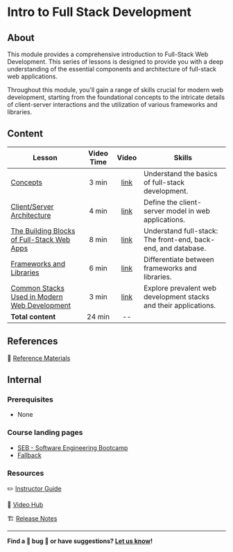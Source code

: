 <h1>
  <span class="prefix"></span>
  <span class="headline">Intro to Full Stack Development</span>
</h1>

## About

This module provides a comprehensive introduction to Full-Stack Web Development. This series of lessons is designed to provide you with a deep understanding of the essential components and architecture of full-stack web applications.

Throughout this module, you'll gain a range of skills crucial for modern web development, starting from the foundational concepts to the intricate details of client-server interactions and the utilization of various frameworks and libraries.

## Content

| Lesson                                                                                                   | Video Time |                            Video                             | Skills                                                           |
| -------------------------------------------------------------------------------------------------------- | :--------: | :----------------------------------------------------------: | ---------------------------------------------------------------- |
| [Concepts](./concepts/README.md)                                                                         |   3 min    | [link](https://generalassembly.wistia.com/medias/mmb3taho95) | Understand the basics of full-stack development.                 |
| [Client/Server Architecture](./client-server-architecture/README.md)                                     |   4 min    | [link](https://generalassembly.wistia.com/medias/08kckia0or) | Define the client-server model in web applications.              |
| [The Building Blocks of Full-Stack Web Apps](./the-building-blocks-of-full-stack-web-apps/README.md)     |   8 min    | [link](https://generalassembly.wistia.com/medias/4v0sg6yzu9) | Understand full-stack: The front-end, back-end, and database.    |
| [Frameworks and Libraries](./frameworks-and-libraries/README.md)                                         |   6 min    | [link](https://generalassembly.wistia.com/medias/y0318yhcys) | Differentiate between frameworks and libraries.                  |
| [Common Stacks Used in Modern Web Development](./common-stacks-used-in-modern-web-development/README.md) |   3 min    | [link](https://generalassembly.wistia.com/medias/lslg6nys33) | Explore prevalent web development stacks and their applications. |
| **Total content**                                                                                        |   24 min   |                              --                              |                                                                  |

## References

📖 [Reference Materials](./references/README.md)

## Internal

### Prerequisites

- None

### Course landing pages

- [SEB - Software Engineering Bootcamp](https://pages.git.generalassemb.ly/modular-curriculum-all-courses/intro-to-fullstack-development/canvas-landing-pages/seb.html)
- [Fallback](https://pages.git.generalassemb.ly/modular-curriculum-all-courses/intro-to-fullstack-development/canvas-landing-pages/fallback.html)

### Resources

✏️ [Instructor Guide](./internal-resources/instructor-guide.md)

🎥 [Video Hub](./internal-resources/video-hub.md)

🏗️ [Release Notes](./internal-resources/release-notes.md)

---

**Find a 👾 bug 👾 or have suggestions? [Let us know](https://pages.git.generalassemb.ly/modular-curriculum-all-courses/universal-resources-internal/module-feedback.html)!**
